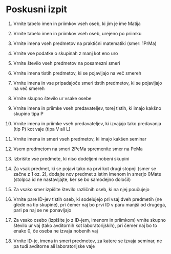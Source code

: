 # Poskusni izpit

1. Vrnite tabelo imen in priimkov vseh oseb, ki jim je ime Matija

2. Vrnite tabelo imen in priimkov vseh oseb, urejeno po priimku

3. Vrnite imena vseh predmetov na praktični matematiki (smer: 1PrMa)

4. Vrnite vse podatke o skupinah z manj kot eno uro

5. Vrnite število vseh predmetov na posamezni smeri

6. Vrnite imena tistih predmetov, ki se pojavljajo na več smereh

7. Vrnite imena in vse pripadajoče smeri tistih predmetov, ki se pojavljajo na več smereh

8. Vrnite skupno število ur vsake osebe

9. Vrnite imena in priimke vseh predavateljev, torej tistih, ki imajo kakšno skupino tipa P

10. Vrnite imena in priimke vseh predavateljev, ki izvajajo tako predavanja (tip P) kot vaje (tipa V ali L)

11. Vrnite imena in smeri vseh predmetov, ki imajo kakšen seminar

12. Vsem predmetom na smeri 2PeMa spremenite smer na PeMa

13. Izbrišite vse predmete, ki niso dodeljeni nobeni skupini

14. Za vsak predmet, ki se pojavi tako na prvi kot drugi stopnji (smer se začne z 1 oz. 2), dodajte nov predmet z istim imenom in smerjo 0Mate (stolpca id ne nastavljajte, ker se bo samodejno določil)

15. Za vsako smer izpišite število različnih oseb, ki na njej poučujejo

16. Vrnite pare ID-jev tistih oseb, ki sodelujejo pri vsaj dveh predmetih (ne glede na tip skupine), pri čemer naj bo prvi ID v paru manjši od drugega, pari pa naj se ne ponavljajo

17. Za vsako osebo (izpišite jo z ID-jem, imenom in priimkom) vrnite skupno število ur vaj (tako avditornih kot laboratorijskih), pri čemer naj bo to enako 0, če oseba ne izvaja nobenih vaj

18. Vrnite ID-je, imena in smeri predmetov, za katere se izvaja seminar, ne pa tudi avditorne ali laboratorijske vaje
